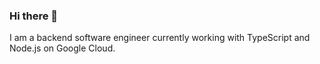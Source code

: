 ### Hi there 👋
I am a backend software engineer currently working with TypeScript and Node.js on Google Cloud.

<!--
![](https://raw.githubusercontent.com/rswdch/github-stats/master/generated/languages.svg#gh-dark-mode-only)
![](https://raw.githubusercontent.com/rswdch/github-stats/master/generated/languages.svg#gh-light-mode-only)
-->
<!--
**rswdch/rswdch** is a ✨ _special_ ✨ repository because its `README.md` (this file) appears on your GitHub profile.

Here are some ideas to get you started:

- 🔭 I’m currently working on ...
- 🌱 I’m currently learning ...
- 👯 I’m looking to collaborate on ...
- 🤔 I’m looking for help with ...
- 💬 Ask me about ...
- 📫 How to reach me: ...
- 😄 Pronouns: ...
- ⚡ Fun fact: ...
-->
